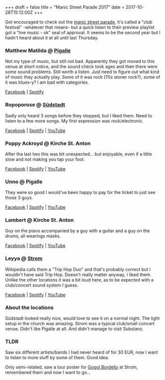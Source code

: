 +++
draft = false
title = "Manic Street Parade 2017"
date = 2017-10-28T15:12:00Z
+++

Got encouraged to check out the [manic street parade](http://manic-street-parade.com),
it's called a "club festival" -whatever that means- but a quick listen to their preview
playlist got a "live music - ok" seal of approval. It seems to be the second year but I
hadn't heard about it at all until last Thursday.

### **Matthew Matilda** @ [Pigalle](http://pigalle-münchen.de)

Not my type of music, but still not bad. Apparently they got moved to this venue at short notice,
and the sound check took ages and then there were some sound problems. Still worth a listen.
Just need to figure out what kind of music they actually play. Some of it was rock (70s stoner rock?),
some of it was blues-y? I am bad with categories.

[Facebook](https://www.facebook.com/matthewmatildaa) | [Spotify](https://open.spotify.com/artist/7mO3dTJysIBPuqBuwtuMuj)

### **Ropoporose** @ [Südstadt](https://www.suedstadt-muenchen.net)

Sadly only heard 3 songs before they stopped, but I liked them. Need to listen to a few more songs.
My first expression was rock/electronic.

[Facebook](https://www.facebook.com/Ropoporose) | [Spotify](https://open.spotify.com/artist/0WTmIAb1dKl8oPfOmuq2cH) | [YouTube](https://www.youtube.com/channel/UCSzMLu-ZCQb2rjNyv0nfeBg)

### **Poppy Ackroyd** @ Kirche St. Anton

After tha last two this was bit unexpected... but enjoyable, even if a little slow and
not making you tap your foot.

[Facebook](https://www.facebook.com/poppyackroydsounds) | [Spotify](https://open.spotify.com/artist/5q3wKuiaCK8BRPZQSvehFd) | [YouTube](https://youtu.be/ootIYurEu9c)

### **Unno** @ Pigalle

They were so good I would've been happy to pay for the ticket to just see those 3 guys.

[Facebook](https://www.facebook.com/WEAREUNNO) | [Spotify](https://open.spotify.com/artist/3iaUuImXKV8FJzyhqNgAyF) | [YouTube](https://youtu.be/p79yA5wTQXg)

### **Lambert** @ Kirche St. Anton

Guy on the piano accompanied by a guy with a guitar and a guy on the drums, all wearings masks.

[Facebook](https://www.facebook.com/listentolambert) | [Spotify](https://open.spotify.com/artist/6pSQcy8935ABNiK2qOpOlK) | [YouTube](https://www.youtube.com/user/listentolambert)

### **Leyya** @ [Strom](http://www.strom-muc.de)

Wikipedia calls them a "Trip Hop Duo" and that's probably correct but I wouldn't have said Trip Hop.
Doesn't really matter anyway, I liked them.
Unlike the other locations it was a bit loud here, as to be expected with a club/concert sound system I guess.

[Facebook](https://www.facebook.com/Leyya.Music) | [Spotify](https://open.spotify.com/artist/0uG3hwOGxuGEOAyocfCwfl) | [YouTube](https://www.youtube.com/user/LeyyaMusic)

### About the locations

Südstadt looked really nice, would love to see it on a normal night. The light setup in the church was amazing.
Strom was a typical club/small concert venue. Didn't like Pigalle at all. And didn't manage to visit Substanz.

### TLDR

Saw six different artists/bands I had never heard of for 30 EUR, now I
want to listen to more stuff by some of them. Good idea.

Only semi-related, saw a tour poster for [Gogol Bordello](http://www.gogolbordello.com) at Strom, remembered them and now I want to go...

